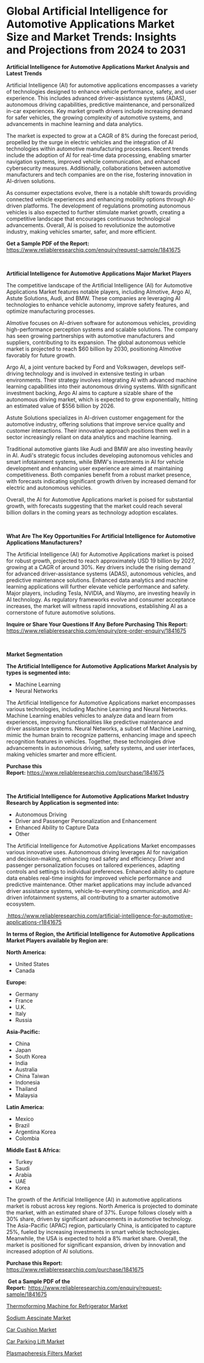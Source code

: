 <p><h1>Global Artificial Intelligence for Automotive Applications Market Size and Market Trends: Insights and Projections from 2024 to 2031</h1></p><p><strong>Artificial Intelligence for Automotive Applications Market Analysis and Latest Trends</strong></p>
<p><p>Artificial Intelligence (AI) for automotive applications encompasses a variety of technologies designed to enhance vehicle performance, safety, and user experience. This includes advanced driver-assistance systems (ADAS), autonomous driving capabilities, predictive maintenance, and personalized in-car experiences. Key market growth drivers include increasing demand for safer vehicles, the growing complexity of automotive systems, and advancements in machine learning and data analytics.</p><p>The market is expected to grow at a CAGR of 8% during the forecast period, propelled by the surge in electric vehicles and the integration of AI technologies within automotive manufacturing processes. Recent trends include the adoption of AI for real-time data processing, enabling smarter navigation systems, improved vehicle communication, and enhanced cybersecurity measures. Additionally, collaborations between automotive manufacturers and tech companies are on the rise, fostering innovation in AI-driven solutions.</p><p>As consumer expectations evolve, there is a notable shift towards providing connected vehicle experiences and enhancing mobility options through AI-driven platforms. The development of regulations promoting autonomous vehicles is also expected to further stimulate market growth, creating a competitive landscape that encourages continuous technological advancements. Overall, AI is poised to revolutionize the automotive industry, making vehicles smarter, safer, and more efficient.</p></p>
<p><strong>Get a Sample PDF of the Report:&nbsp;</strong> <a href="https://www.reliableresearchiq.com/enquiry/request-sample/1841675?utm_campaign=103&utm_medium=2&utm_source=Github&utm_content=ia&utm_term=02112024&utm_id=artificial-intelligence-for-automotive-applications">https://www.reliableresearchiq.com/enquiry/request-sample/1841675</a></p>
<p>&nbsp;</p>
<p><strong>Artificial Intelligence for Automotive Applications Major Market Players</strong></p>
<p><p>The competitive landscape of the Artificial Intelligence (AI) for Automotive Applications Market features notable players, including AImotive, Argo AI, Astute Solutions, Audi, and BMW. These companies are leveraging AI technologies to enhance vehicle autonomy, improve safety features, and optimize manufacturing processes.</p><p>AImotive focuses on AI-driven software for autonomous vehicles, providing high-performance perception systems and scalable solutions. The company has seen growing partnerships with automotive manufacturers and suppliers, contributing to its expansion. The global autonomous vehicle market is projected to reach $60 billion by 2030, positioning AImotive favorably for future growth.</p><p>Argo AI, a joint venture backed by Ford and Volkswagen, develops self-driving technology and is involved in extensive testing in urban environments. Their strategy involves integrating AI with advanced machine learning capabilities into their autonomous driving systems. With significant investment backing, Argo AI aims to capture a sizable share of the autonomous driving market, which is expected to grow exponentially, hitting an estimated value of $556 billion by 2026.</p><p>Astute Solutions specializes in AI-driven customer engagement for the automotive industry, offering solutions that improve service quality and customer interactions. Their innovative approach positions them well in a sector increasingly reliant on data analytics and machine learning.</p><p>Traditional automotive giants like Audi and BMW are also investing heavily in AI. Audi's strategic focus includes developing autonomous vehicles and smart infotainment systems, while BMW's investments in AI for vehicle development and enhancing user experience are aimed at maintaining competitiveness. Both companies benefit from a robust market presence, with forecasts indicating significant growth driven by increased demand for electric and autonomous vehicles.</p><p>Overall, the AI for Automotive Applications market is poised for substantial growth, with forecasts suggesting that the market could reach several billion dollars in the coming years as technology adoption escalates.</p></p>
<p>&nbsp;</p>
<p><strong>What Are The Key Opportunities For Artificial Intelligence for Automotive Applications Manufacturers?</strong></p>
<p><p>The Artificial Intelligence (AI) for Automotive Applications market is poised for robust growth, projected to reach approximately USD 19 billion by 2027, growing at a CAGR of around 30%. Key drivers include the rising demand for advanced driver-assistance systems (ADAS), autonomous vehicles, and predictive maintenance solutions. Enhanced data analytics and machine learning applications will further elevate vehicle performance and safety. Major players, including Tesla, NVIDIA, and Waymo, are investing heavily in AI technology. As regulatory frameworks evolve and consumer acceptance increases, the market will witness rapid innovations, establishing AI as a cornerstone of future automotive solutions.</p></p>
<p><strong>Inquire or Share Your Questions If Any Before Purchasing This Report:</strong> <a href="https://www.reliableresearchiq.com/enquiry/pre-order-enquiry/1841675?utm_campaign=103&utm_medium=2&utm_source=Github&utm_content=ia&utm_term=02112024&utm_id=artificial-intelligence-for-automotive-applications">https://www.reliableresearchiq.com/enquiry/pre-order-enquiry/1841675</a></p>
<p>&nbsp;</p>
<p><strong>Market Segmentation</strong></p>
<p><strong>The Artificial Intelligence for Automotive Applications Market Analysis by types is segmented into:</strong></p>
<p><ul><li>Machine Learning</li><li>Neural Networks</li></ul></p>
<p><p>The Artificial Intelligence for Automotive Applications market encompasses various technologies, including Machine Learning and Neural Networks. Machine Learning enables vehicles to analyze data and learn from experiences, improving functionalities like predictive maintenance and driver assistance systems. Neural Networks, a subset of Machine Learning, mimic the human brain to recognize patterns, enhancing image and speech recognition features in vehicles. Together, these technologies drive advancements in autonomous driving, safety systems, and user interfaces, making vehicles smarter and more efficient.</p></p>
<p><strong>Purchase this Report:&nbsp;</strong><a href="https://www.reliableresearchiq.com/purchase/1841675?utm_campaign=103&utm_medium=2&utm_source=Github&utm_content=ia&utm_term=02112024&utm_id=artificial-intelligence-for-automotive-applications">https://www.reliableresearchiq.com/purchase/1841675</a></p>
<p>&nbsp;</p>
<p><strong>The Artificial Intelligence for Automotive Applications Market Industry Research by Application is segmented into:</strong></p>
<p><ul><li>Autonomous Driving</li><li>Driver and Passenger Personalization and Enhancement</li><li>Enhanced Ability to Capture Data</li><li>Other</li></ul></p>
<p><p>The Artificial Intelligence for Automotive Applications Market encompasses various innovative uses. Autonomous driving leverages AI for navigation and decision-making, enhancing road safety and efficiency. Driver and passenger personalization focuses on tailored experiences, adapting controls and settings to individual preferences. Enhanced ability to capture data enables real-time insights for improved vehicle performance and predictive maintenance. Other market applications may include advanced driver assistance systems, vehicle-to-everything communication, and AI-driven infotainment systems, all contributing to a smarter automotive ecosystem.</p></p>
<p><a href="https://www.reliableresearchiq.com/artificial-intelligence-for-automotive-applications-r1841675?utm_campaign=103&utm_medium=2&utm_source=Github&utm_content=ia&utm_term=02112024&utm_id=artificial-intelligence-for-automotive-applications">&nbsp;https://www.reliableresearchiq.com/artificial-intelligence-for-automotive-applications-r1841675</a></p>
<p><strong>In terms of Region, the Artificial Intelligence for Automotive Applications Market Players available by Region are:</strong></p>
<p>
    <p> <strong> North America: </strong>
        <ul>
            <li>United States</li>
            <li>Canada</li>
        </ul>
        </p> 
    <p> <strong> Europe: </strong>
        <ul>
            <li>Germany</li>
            <li>France</li>
            <li>U.K.</li>
            <li>Italy</li>
            <li>Russia</li>
        </ul>
        </p> 
    <p> <strong> Asia-Pacific: </strong>
        <ul>
            <li>China</li>
            <li>Japan</li>
            <li>South Korea</li>
            <li>India</li>
            <li>Australia</li>
            <li>China Taiwan</li>
            <li>Indonesia</li>
            <li>Thailand</li>
            <li>Malaysia</li>
        </ul>
        </p> 
    <p> <strong> Latin America: </strong>
        <ul>
            <li>Mexico</li>
            <li>Brazil</li>
            <li>Argentina Korea</li>
            <li>Colombia</li>
        </ul>
        </p> 
    <p> <strong> Middle East & Africa: </strong>
        <ul>
            <li>Turkey</li>
            <li>Saudi</li>
            <li>Arabia</li>
            <li>UAE</li>
            <li>Korea</li>
        </ul>
    </p>
    </p>
<p><p>The growth of the Artificial Intelligence (AI) in automotive applications market is robust across key regions. North America is projected to dominate the market, with an estimated share of 37%. Europe follows closely with a 30% share, driven by significant advancements in automotive technology. The Asia-Pacific (APAC) region, particularly China, is anticipated to capture 25%, fueled by increasing investments in smart vehicle technologies. Meanwhile, the USA is expected to hold a 8% market share. Overall, the market is positioned for significant expansion, driven by innovation and increased adoption of AI solutions.</p></p>
<p><strong>Purchase this Report: </strong><a href="https://www.reliableresearchiq.com/purchase/1841675?utm_campaign=103&utm_medium=2&utm_source=Github&utm_content=ia&utm_term=02112024&utm_id=artificial-intelligence-for-automotive-applications">https://www.reliableresearchiq.com/purchase/1841675</a></p>
<p>&nbsp;<strong>Get a Sample PDF of the Report:&nbsp;&nbsp;</strong><a href="https://www.reliableresearchiq.com/enquiry/request-sample/1841675?utm_campaign=103&utm_medium=2&utm_source=Github&utm_content=ia&utm_term=02112024&utm_id=artificial-intelligence-for-automotive-applications">https://www.reliableresearchiq.com/enquiry/request-sample/1841675</a></p>
<p><strong></strong></p>
<p><p><a href="https://issuu.com/reportprime-2/docs/thermoforming-machine-for-refrigera_df139dd5b666e7?utm_campaign=103&utm_medium=2&utm_source=Github&utm_content=ia&utm_term=02112024&utm_id=artificial-intelligence-for-automotive-applications">Thermoforming Machine for Refrigerator Market</a></p><p><a href="https://www.linkedin.com/pulse/opportunities-challenges-sodium-aescinate-market-strategic-kluqe?utm_campaign=103&utm_medium=2&utm_source=Github&utm_content=ia&utm_term=02112024&utm_id=artificial-intelligence-for-automotive-applications">Sodium Aescinate Market</a></p><p><a href="https://github.com/tenoreduwagley4rt/Market-Research-Report-List-1/blob/main/car-cushion-market.md?utm_campaign=103&utm_medium=2&utm_source=Github&utm_content=ia&utm_term=02112024&utm_id=artificial-intelligence-for-automotive-applications">Car Cushion Market</a></p><p><a href="https://github.com/diedrer4btm/Market-Research-Report-List-1/blob/main/car-parking-lift-market.md?utm_campaign=103&utm_medium=2&utm_source=Github&utm_content=ia&utm_term=02112024&utm_id=artificial-intelligence-for-automotive-applications">Car Parking Lift Market</a></p><p><a href="https://www.linkedin.com/pulse/plasmapheresis-filters-market-research-report-exploring-size-0bppe?utm_campaign=103&utm_medium=2&utm_source=Github&utm_content=ia&utm_term=02112024&utm_id=artificial-intelligence-for-automotive-applications">Plasmapheresis Filters Market</a></p></p>